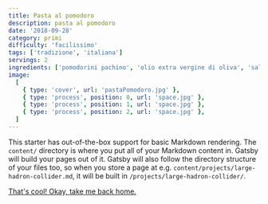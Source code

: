 ```yaml
---
title: Pasta al pomodoro
description: pasta al pomodoro
date: '2018-09-28'
category: primi
difficulty: 'facilissimo'
tags: ['tradizione', 'italiana']
servings: 2
ingredients: ['pomodorini pachino', 'olio extra vergine di oliva', 'sale q.b.']
image:
  [
    { type: 'cover', url: 'pastaPomodoro.jpg' },
    { type: 'process', position: 0, url: 'space.jpg' },
    { type: 'process', position: 1, url: 'space.jpg' },
    { type: 'process', position: 2, url: 'space.jpg' },
  ]
---
```


This starter has out-of-the-box support for basic Markdown rendering. The `content/` directory is where you put all of your Markdown content in. Gatsby will build your pages out of it. Gatsby will also follow the directory structure of your files too, so when you store a page at e.g. `content/projects/large-hadron-collider.md`, it will be built in `/projects/large-hadron-collider/`.

[That's cool! Okay, take me back home.](/)
